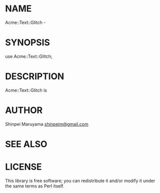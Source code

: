# NAME

Acme::Text::Glitch -

# SYNOPSIS

  use Acme::Text::Glitch;

# DESCRIPTION

Acme::Text::Glitch is

# AUTHOR

Shinpei Maruyama <shinpeim@gmail.com>

# SEE ALSO

# LICENSE

This library is free software; you can redistribute it and/or modify
it under the same terms as Perl itself.